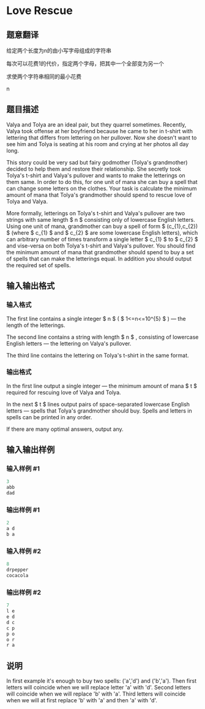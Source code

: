 # Love Rescue

## 题意翻译

给定两个长度为n的由小写字母组成的字符串

每次可以花费1的代价，指定两个字母，把其中一个全部变为另一个

求使两个字符串相同的最小花费

n 

## 题目描述

Valya and Tolya are an ideal pair, but they quarrel sometimes. Recently, Valya took offense at her boyfriend because he came to her in t-shirt with lettering that differs from lettering on her pullover. Now she doesn't want to see him and Tolya is seating at his room and crying at her photos all day long.

This story could be very sad but fairy godmother (Tolya's grandmother) decided to help them and restore their relationship. She secretly took Tolya's t-shirt and Valya's pullover and wants to make the letterings on them same. In order to do this, for one unit of mana she can buy a spell that can change some letters on the clothes. Your task is calculate the minimum amount of mana that Tolya's grandmother should spend to rescue love of Tolya and Valya.

More formally, letterings on Tolya's t-shirt and Valya's pullover are two strings with same length $ n $ consisting only of lowercase English letters. Using one unit of mana, grandmother can buy a spell of form $ (c_{1},c_{2}) $ (where $ c_{1} $ and $ c_{2} $ are some lowercase English letters), which can arbitrary number of times transform a single letter $ c_{1} $ to $ c_{2} $ and vise-versa on both Tolya's t-shirt and Valya's pullover. You should find the minimum amount of mana that grandmother should spend to buy a set of spells that can make the letterings equal. In addition you should output the required set of spells.

## 输入输出格式

### 输入格式

The first line contains a single integer $ n $ ( $ 1<=n<=10^{5} $ ) — the length of the letterings.

The second line contains a string with length $ n $ , consisting of lowercase English letters — the lettering on Valya's pullover.

The third line contains the lettering on Tolya's t-shirt in the same format.

### 输出格式

In the first line output a single integer — the minimum amount of mana $ t $ required for rescuing love of Valya and Tolya.

In the next $ t $ lines output pairs of space-separated lowercase English letters — spells that Tolya's grandmother should buy. Spells and letters in spells can be printed in any order.

If there are many optimal answers, output any.

## 输入输出样例

### 输入样例 #1

```cpp
3
abb
dad

```
### 输出样例 #1

```cpp
2
a d
b a
```


### 输入样例 #2

```cpp
8
drpepper
cocacola

```
### 输出样例 #2

```cpp
7
l e
e d
d c
c p
p o
o r
r a

```
## 说明

In first example it's enough to buy two spells: ('a','d') and ('b','a'). Then first letters will coincide when we will replace letter 'a' with 'd'. Second letters will coincide when we will replace 'b' with 'a'. Third letters will coincide when we will at first replace 'b' with 'a' and then 'a' with 'd'.

